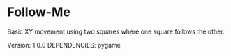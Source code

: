 # Follow-Me
Basic XY movement using two squares where one square follows the other.

Version: 1.0.0
DEPENDENCIES:
pygame
